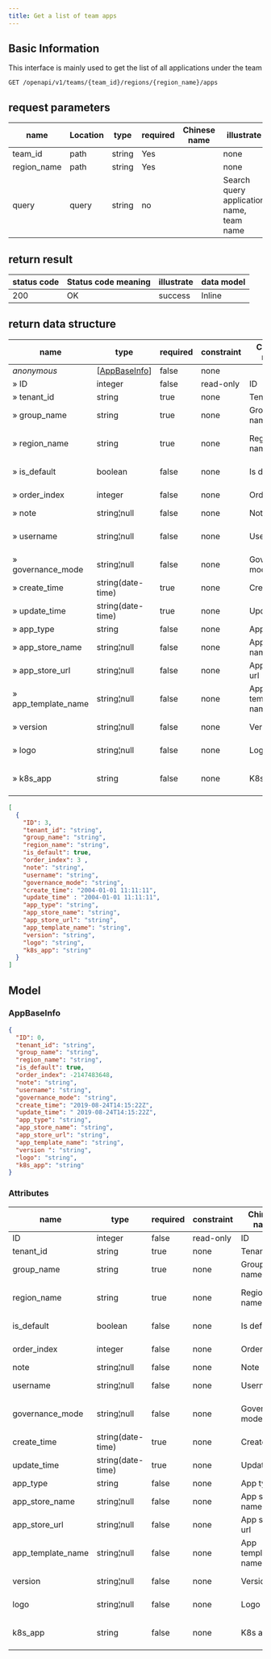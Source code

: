 ```yaml
---
title: Get a list of team apps
---
```


## Basic Information
This interface is mainly used to get the list of all applications under the team

```shell title="请求路径"
GET /openapi/v1/teams/{team_id}/regions/{region_name}/apps
```

## request parameters

| name        | Location | type   | required | Chinese name | illustrate                               |
| ----------- | -------- | ------ | -------- | ------------ | ---------------------------------------- |
| team_id     | path     | string | Yes      |              | none                                     |
| region_name | path     | string | Yes      |              | none                                     |
| query       | query    | string | no       |              | Search query application name, team name |

## return result

| status code | Status code meaning | illustrate | data model |
| ----------- | ------------------- | ---------- | ---------- |
| 200         | OK                  | success    | Inline     |

## return data structure

| name                  | type                                | required | constraint | Chinese name      | illustrate                  |
| --------------------- | ----------------------------------- | -------- | ---------- | ----------------- | --------------------------- |
| *anonymous*           | [[AppBaseInfo](#schemaappbaseinfo)] | false    | none       |                   | none                        |
| » ID                  | integer                             | false    | read-only  | ID                | none                        |
| » tenant_id           | string                              | true     | none       | Tenant id         | tenant id                   |
| » group_name          | string                              | true     | none       | Group name        | group name                  |
| » region_name         | string                              | true     | none       | Region name       | Regional center name        |
| » is_default          | boolean                             | false    | none       | Is default        | default components          |
| » order_index         | integer                             | false    | none       | Order index       | Apply sorting               |
| » note                | string¦null                         | false    | none       | Note              | Remark                      |
| » username            | string¦null                         | false    | none       | Username          | the username of principal   |
| » governance_mode     | string¦null                         | false    | none       | Governance mode   | governance mode             |
| » create_time         | string(date-time)                   | true     | none       | Create time       | creation time               |
| » update_time         | string(date-time)                   | true     | none       | Update time       | update time                 |
| » app_type            | string                              | false    | none       | App type          | App types                   |
| » app_store_name    | string¦null                         | false    | none       | App store name    | app store name              |
| » app_store_url     | string¦null                         | false    | none       | App store url     | App store URL               |
| » app_template_name | string¦null                         | false    | none       | App template name | App template name           |
| » version             | string¦null                         | false    | none       | Version           | Helm app version            |
| » logo                | string¦null                         | false    | none       | Logo              | application logo            |
| » k8s_app             | string                              | false    | none       | K8s app           | In-cluster application name |

```json title="响应示例"
[
  {
    "ID": 3,
    "tenant_id": "string",
    "group_name": "string",
    "region_name": "string",
    "is_default": true,
    "order_index": 3 ,
    "note": "string",
    "username": "string",
    "governance_mode": "string",
    "create_time": "2004-01-01 11:11:11",
    "update_time" : "2004-01-01 11:11:11",
    "app_type": "string",
    "app_store_name": "string",
    "app_store_url": "string",
    "app_template_name": "string",
    "version": "string",
    "logo": "string",
    "k8s_app": "string"
  }
]
```

## Model

### AppBaseInfo<a id="schemaappbaseinfo"></a>

```json
{
  "ID": 0,
  "tenant_id": "string",
  "group_name": "string",
  "region_name": "string",
  "is_default": true,
  "order_index": -2147483648,
  "note": "string",
  "username": "string",
  "governance_mode": "string",
  "create_time": "2019-08-24T14:15:22Z",
  "update_time": " 2019-08-24T14:15:22Z",
  "app_type": "string",
  "app_store_name": "string",
  "app_store_url": "string",
  "app_template_name": "string",
  "version ": "string",
  "logo": "string",
  "k8s_app": "string"
}
```

### Attributes

| name                | type              | required | constraint | Chinese name      | illustrate                   |
| ------------------- | ----------------- | -------- | ---------- | ----------------- | ---------------------------- |
| ID                  | integer           | false    | read-only  | ID                | none                         |
| tenant_id           | string            | true     | none       | Tenant id         | tenant id                    |
| group_name          | string            | true     | none       | Group name        | group name                   |
| region_name         | string            | true     | none       | Region name       | Regional center name         |
| is_default          | boolean           | false    | none       | Is default        | default components           |
| order_index         | integer           | false    | none       | Order index       | Apply sorting                |
| note                | string¦null       | false    | none       | Note              | Remark                       |
| username            | string¦null       | false    | none       | Username          | application manager          |
| governance_mode     | string¦null       | false    | none       | Governance mode   | Application Governance Model |
| create_time         | string(date-time) | true     | none       | Create time       | creation time                |
| update_time         | string(date-time) | true     | none       | Update time       | update time                  |
| app_type            | string            | false    | none       | App type          | App types                    |
| app_store_name    | string¦null       | false    | none       | App store name    | app store name               |
| app_store_url     | string¦null       | false    | none       | App store url     | App store URL                |
| app_template_name | string¦null       | false    | none       | App template name | App template name            |
| version             | string¦null       | false    | none       | Version           | Helm app version             |
| logo                | string¦null       | false    | none       | Logo              | application logo             |
| k8s_app             | string            | false    | none       | K8s app           | In-cluster application name  |
